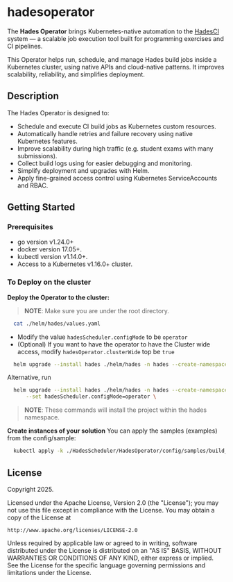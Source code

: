 # hadesoperator
The **Hades Operator** brings Kubernetes-native automation to the [HadesCI](https://github.com/ls1intum/hades) system — a scalable job execution tool built for programming exercises and CI pipelines.

This Operator helps run, schedule, and manage Hades build jobs inside a Kubernetes cluster, using native APIs and cloud-native patterns. It improves scalability, reliability, and simplifies deployment.


## Description
The Hades Operator is designed to:

- Schedule and execute CI build jobs as Kubernetes custom resources.
- Automatically handle retries and failure recovery using native Kubernetes features.
- Improve scalability during high traffic (e.g. student exams with many submissions).
- Collect build logs using for easier debugging and monitoring.
- Simplify deployment and upgrades with Helm.
- Apply fine-grained access control using Kubernetes ServiceAccounts and RBAC.

## Getting Started

### Prerequisites
- go version v1.24.0+
- docker version 17.05+.
- kubectl version v1.14.0+.
- Access to a Kubernetes v1.16.0+ cluster.

### To Deploy on the cluster
**Deploy the Operator to the cluster:**

> **NOTE**: Make sure you are under the root directory.

```sh
  cat ./helm/hades/values.yaml
```
- Modify the value `hadesScheduler.configMode` to be `operator`
- (Optional) If you want to have the operator to have the Cluster wide access, 
  modify `hadesOperator.clusterWide` top be `true`
```sh
  helm upgrade --install hades ./helm/hades -n hades --create-namespace
```
Alternative, run
```sh
  helm upgrade --install hades ./helm/hades -n hades --create-namespace \
      --set hadesScheduler.configMode=operator \
```
> **NOTE**: These commands will install the project within the hades namespace.

**Create instances of your solution**
You can apply the samples (examples) from the config/sample:

```sh
  kubectl apply -k ./HadesScheduler/HadesOperator/config/samples/build_v1_buildjob.yaml
```

## License

Copyright 2025.

Licensed under the Apache License, Version 2.0 (the "License");
you may not use this file except in compliance with the License.
You may obtain a copy of the License at

    http://www.apache.org/licenses/LICENSE-2.0

Unless required by applicable law or agreed to in writing, software
distributed under the License is distributed on an "AS IS" BASIS,
WITHOUT WARRANTIES OR CONDITIONS OF ANY KIND, either express or implied.
See the License for the specific language governing permissions and
limitations under the License.


